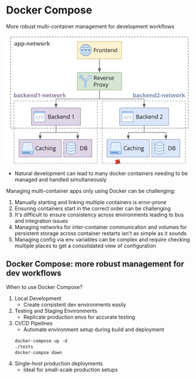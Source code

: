 # Docker Compose

More robust multi-container management for development workflows

![multi-container workflow](../../img/compose1.png)
- Natural development can lead to many docker containers needing to be managed and handled simultaneously

Managing multi-container apps only using Docker can be challenging:
1. Manually starting and linking multiple containers is error-prone
2. Ensuring containers start in the correct order can be challenging
3. It's difficult to ensure consistency across environments leading to bus and integration issues
4. Managing networks  for inter-container communication and volumes for persistent storage across container restarts isn't as simple as it sounds
5. Managing config via env variables can be complex and require checking multiple places to get a consolidated view of configuration

## Docker Compose: more robust management for dev workflows

When to use Docker Compose?
1. Local Development
    - Create consistent dev environments easily
2. Testing and Staging Environments
    - Replicate production envs for accurate testing
3. CI/CD Pipelines
    - Automate environment setup during build and deployment
    ```
    docker-compose up -d
    ./tests
    docker-compse down
    ```
4. Single-host production deployments
    - Ideal for small-scale production setups
